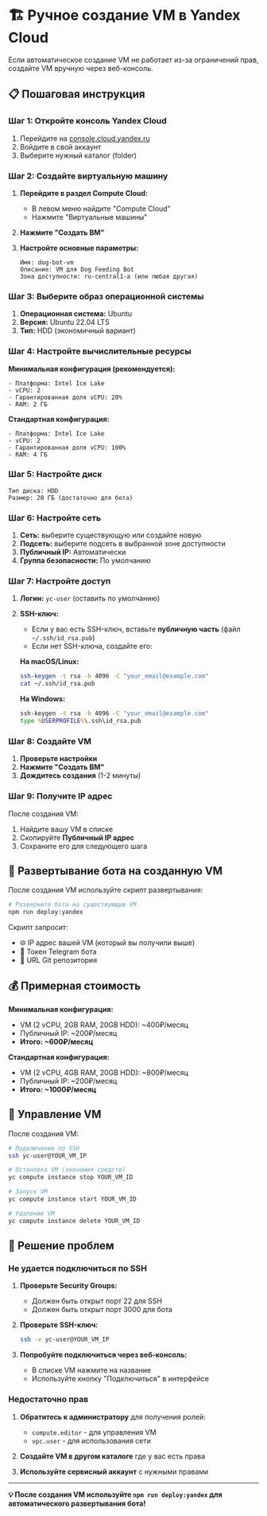 # 🏗️ Ручное создание VM в Yandex Cloud

Если автоматическое создание VM не работает из-за ограничений прав, создайте VM вручную через веб-консоль.

## 📋 Пошаговая инструкция

### Шаг 1: Откройте консоль Yandex Cloud

1. Перейдите на [console.cloud.yandex.ru](https://console.cloud.yandex.ru)
2. Войдите в свой аккаунт
3. Выберите нужный каталог (folder)

### Шаг 2: Создайте виртуальную машину

1. **Перейдите в раздел Compute Cloud:**
    - В левом меню найдите "Compute Cloud"
    - Нажмите "Виртуальные машины"

2. **Нажмите "Создать ВМ"**

3. **Настройте основные параметры:**
    ```
    Имя: dog-bot-vm
    Описание: VM для Dog Feeding Bot
    Зона доступности: ru-central1-a (или любая другая)
    ```

### Шаг 3: Выберите образ операционной системы

1. **Операционная система:** Ubuntu
2. **Версия:** Ubuntu 22.04 LTS
3. **Тип:** HDD (экономичный вариант)

### Шаг 4: Настройте вычислительные ресурсы

**Минимальная конфигурация (рекомендуется):**

```
- Платформа: Intel Ice Lake
- vCPU: 2
- Гарантированная доля vCPU: 20%
- RAM: 2 ГБ
```

**Стандартная конфигурация:**

```
- Платформа: Intel Ice Lake
- vCPU: 2
- Гарантированная доля vCPU: 100%
- RAM: 4 ГБ
```

### Шаг 5: Настройте диск

```
Тип диска: HDD
Размер: 20 ГБ (достаточно для бота)
```

### Шаг 6: Настройте сеть

1. **Сеть:** выберите существующую или создайте новую
2. **Подсеть:** выберите подсеть в выбранной зоне доступности
3. **Публичный IP:** Автоматически
4. **Группа безопасности:** По умолчанию

### Шаг 7: Настройте доступ

1. **Логин:** `yc-user` (оставить по умолчанию)

2. **SSH-ключ:**
    - Если у вас есть SSH-ключ, вставьте **публичную часть** (файл `~/.ssh/id_rsa.pub`)
    - Если нет SSH-ключа, создайте его:

    **На macOS/Linux:**

    ```bash
    ssh-keygen -t rsa -b 4096 -C "your_email@example.com"
    cat ~/.ssh/id_rsa.pub
    ```

    **На Windows:**

    ```cmd
    ssh-keygen -t rsa -b 4096 -C "your_email@example.com"
    type %USERPROFILE%\.ssh\id_rsa.pub
    ```

### Шаг 8: Создайте VM

1. **Проверьте настройки**
2. **Нажмите "Создать ВМ"**
3. **Дождитесь создания** (1-2 минуты)

### Шаг 9: Получите IP адрес

После создания VM:

1. Найдите вашу VM в списке
2. Скопируйте **Публичный IP адрес**
3. Сохраните его для следующего шага

## 🚀 Развертывание бота на созданную VM

После создания VM используйте скрипт развертывания:

```bash
# Разверните бота на существующую VM
npm run deploy:yandex
```

Скрипт запросит:

- 🌐 IP адрес вашей VM (который вы получили выше)
- 🤖 Токен Telegram бота
- 📂 URL Git репозитория

## 💰 Примерная стоимость

**Минимальная конфигурация:**

- VM (2 vCPU, 2GB RAM, 20GB HDD): ~400₽/месяц
- Публичный IP: ~200₽/месяц
- **Итого: ~600₽/месяц**

**Стандартная конфигурация:**

- VM (2 vCPU, 4GB RAM, 20GB HDD): ~800₽/месяц
- Публичный IP: ~200₽/месяц
- **Итого: ~1000₽/месяц**

## 🔧 Управление VM

После создания VM:

```bash
# Подключение по SSH
ssh yc-user@YOUR_VM_IP

# Остановка VM (экономия средств)
yc compute instance stop YOUR_VM_ID

# Запуск VM
yc compute instance start YOUR_VM_ID

# Удаление VM
yc compute instance delete YOUR_VM_ID
```

## 🛟 Решение проблем

### Не удается подключиться по SSH

1. **Проверьте Security Groups:**
    - Должен быть открыт порт 22 для SSH
    - Должен быть открыт порт 3000 для бота

2. **Проверьте SSH-ключ:**

    ```bash
    ssh -v yc-user@YOUR_VM_IP
    ```

3. **Попробуйте подключиться через веб-консоль:**
    - В списке VM нажмите на название
    - Используйте кнопку "Подключиться" в интерфейсе

### Недостаточно прав

1. **Обратитесь к администратору** для получения ролей:
    - `compute.editor` - для управления VM
    - `vpc.user` - для использования сети

2. **Создайте VM в другом каталоге** где у вас есть права

3. **Используйте сервисный аккаунт** с нужными правами

---

**💡 После создания VM используйте `npm run deploy:yandex` для автоматического развертывания бота!**
